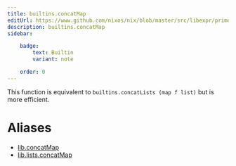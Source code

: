 ```yaml
---
title: builtins.concatMap
editUrl: https://www.github.com/nixos/nix/blob/master/src/libexpr/primops.cc
description: builtins.concatMap
sidebar:

    badge:
        text: Builtin
        variant: note

    order: 0
---
```


This function is equivalent to `builtins.concatLists (map f list)`
but is more efficient.


# Aliases

- [lib.concatMap](/reference/libconcatMap)
- [lib.lists.concatMap](/reference/liblists.concatMap)



